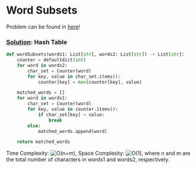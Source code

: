 # Word Subsets

Problem can be found in [here](https://leetcode.com/problems/word-subsets/)!

### [Solution](/Hash%20Table/916-WordSubsets/solution.py): Hash Table

```python
def wordSubsets(words1: List[str], words2: List[str]) -> List[str]:
    counter = defaultdict(int)
    for word in words2:
        char_set = Counter(word)
        for key, value in char_set.items():
            counter[key] = max(counter[key], value)

    matched_words = []
    for word in words1:
        char_set = Counter(word)
        for key, value in counter.items():
            if char_set[key] < value:
                break
        else:
            matched_words.append(word)

    return matched_words
```

Time Complexity: ![O(n+m)](<https://latex.codecogs.com/svg.image?\inline&space;O(n+m)>), Space Complexity: ![O(1)](<https://latex.codecogs.com/svg.image?\inline&space;O(1)>), where n and m are the total number of characters in words1 and words2, respectively.
